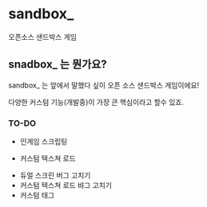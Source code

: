 # sandbox_
오픈소스 샌드박스 게임

## snadbox_ 는 뭔가요?
sandbox_ 는 앞에서 말했다 싶이 오픈 소스 샌드박스 게임이에요!

다양한 커스텀 기능(개발중)이 가장 큰 핵심이라고 할수 있죠.

### TO-DO
- 인게임 스크립팅
+ 커스텀 텍스쳐 로드
- 듀얼 스크린 버그 고치기
- 커스텀 텍스쳐 로드 뱌그 고치기
- 커스텀 태그
